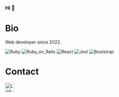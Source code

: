 ### Hi 👋

# Bio

Web developer since 2022.

![Ruby](https://img.shields.io/badge/Ruby-CC342D?style=for-the-badge&logo=ruby&logoColor=white)
![Ruby_on_Rails](https://img.shields.io/badge/Ruby_on_Rails-CC0000?style=for-the-badge&logo=ruby-on-rails&logoColor=white)
![React](https://img.shields.io/badge/React-61DAFB.svg?style=for-the-badge&logo=React&logoColor=black)
![Jest](https://img.shields.io/badge/Jest-C21325.svg?style=for-the-badge&logo=Jest&logoColor=white)
![Bootstrap](https://img.shields.io/badge/Bootstrap-7952B3.svg?style=for-the-badge&logo=Bootstrap&logoColor=white)

# Contact

[<img src='https://img.shields.io/badge/LinkedIn-0077B5?style=for-the-badge&logo=linkedin&logoColor=white' alt='LinkedIn' height='30'>](https://www.linkedin.com/in/raphaelly-valiengo-42530596/)
<!--
**RaphaellyV/RaphaellyV** is a ✨ _special_ ✨ repository because its `README.md` (this file) appears on your GitHub profile.

Here are some ideas to get you started:

- 🔭 I’m currently working on ...
- 🌱 I’m currently learning ...
- 👯 I’m looking to collaborate on ...
- 🤔 I’m looking for help with ...
- 💬 Ask me about ...
- 📫 How to reach me: ...
- 😄 Pronouns: ...
- ⚡ Fun fact: ...
-->
